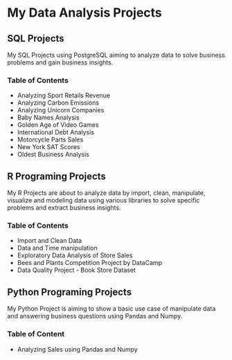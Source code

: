 # My Data Analysis Projects

## SQL Projects
My SQL Projects using PostgreSQL aiming to analyze data to solve business problems and gain business insights.

### Table of Contents

- Analyzing Sport Retails Revenue
- Analyzing Carbon Emissions
- Analyzing Unicorn Companies
- Baby Names Analysis
- Golden Age of Video Games
- International Debt Analysis
- Motorcycle Parts Sales
- New York SAT Scores
- Oldest Business Analysis

## R Programing Projects
My R Projects are about to analyze data by import, clean, manipulate, visualize and modeling data using various libraries to solve specific problems and extract business insights.

### Table of Contents
- Import and Clean Data
- Data and Time manipulation
- Exploratory Data Analysis of Store Sales
- Bees and Plants Competition Project by DataCamp
- Data Quality Project - Book Store Dataset

## Python Programing Projects
My Python Project is aiming to show a basic use case of manipulate data and answering business questions using Pandas and Numpy.

### Table of Content
- Analyzing Sales using Pandas and Numpy


